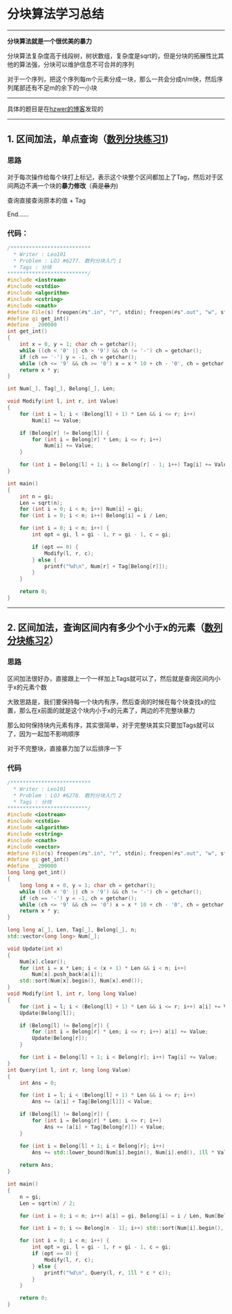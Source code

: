 # 分块算法学习总结

---

**分块算法就是一个很优美的暴力**

分块算法复杂度高于线段树，树状数组，复杂度是sqrt的，但是分块的拓展性比其他的算法强，分块可以维护信息不可合并的序列

对于一个序列，把这个序列每m个元素分成一块，那么一共会分成n/m快，然后序列尾部还有不足m的余下的一小块

---

具体的题目是在[hzwer的博客](http://hzwer.com/8053.html)发现的

---

## 1. 区间加法，单点查询（[数列分块练习1](https://loj.ac/problem/6277))

### 思路

对于每次操作给每个块打上标记，表示这个块整个区间都加上了Tag，然后对于区间两边不满一个块的**暴力修改**（~~真是暴力~~)

查询直接查询原本的值 + Tag

End……

### 代码：

```c++
/**************************
  * Writer : Leo101
  * Problem : LOJ #6277. 数列分块入门 1
  * Tags : 分块
**************************/
#include <iostream>
#include <cstdio>
#include <algorithm>
#include <cstring>
#include <cmath>
#define File(s) freopen(#s".in", "r", stdin); freopen(#s".out", "w", stdout)
#define gi get_int()
#define _ 200000
int get_int()
{
	int x = 0, y = 1; char ch = getchar();
	while ((ch < '0' || ch > '9') && ch != '-') ch = getchar();
	if (ch == '-') y = -1, ch = getchar();
	while (ch <= '9' && ch >= '0') x = x * 10 + ch - '0', ch = getchar();
	return x * y;
}

int Num[_], Tag[_], Belong[_], Len;

void Modify(int l, int r, int Value)
{
	for (int i = l; i < (Belong[l] + 1) * Len && i <= r; i++) 
		Num[i] += Value;

	if (Belong[r] != Belong[l]) {
		for (int i = Belong[r] * Len; i <= r; i++) 
			Num[i] += Value;
	}

	for (int i = Belong[l] + 1; i <= Belong[r] - 1; i++) Tag[i] += Value;
}

int main()
{
	int n = gi;
	Len = sqrt(n);
	for (int i = 0; i < n; i++) Num[i] = gi;
	for (int i = 0; i < n; i++) Belong[i] = i / Len;

	for (int i = 0; i < n; i++) {
		int opt = gi, l = gi - 1, r = gi - 1, c = gi;

		if (opt == 0) {
			Modify(l, r, c);
		} else {
			printf("%d\n", Num[r] + Tag[Belong[r]]);
		}
	}

	return 0;
}
```

---

## 2. 区间加法，查询区间内有多少个小于x的元素（[数列分块练习2](https://loj.ac/problem/6278)）

### 思路

区间加法很好办，直接跟上一个一样加上Tags就可以了，然后就是查询区间内小于x的元素个数

大致思路是，我们要保持每一个块内有序，然后查询的时候在每个块查找x的位置，那么在x前面的就是这个块内小于x的元素了，两边的不完整块暴力

那么如何保持块内元素有序，其实很简单，对于完整块其实只要加Tags就可以了，因为一起加不影响顺序

对于不完整块，直接暴力加了以后排序一下

### 代码

```c++
/**************************
  * Writer : Leo101
  * Problem : LOJ #6278. 数列分块入门 2
  * Tags : 分块
**************************/
#include <iostream>
#include <cstdio>
#include <algorithm>
#include <cstring>
#include <cmath>
#include <vector>
#define File(s) freopen(#s".in", "r", stdin); freopen(#s".out", "w", stdout)
#define gi get_int()
#define _ 200000
long long get_int()
{
	long long x = 0, y = 1; char ch = getchar();
	while ((ch < '0' || ch > '9') && ch != '-') ch = getchar();
	if (ch == '-') y = -1, ch = getchar();
	while (ch <= '9' && ch >= '0') x = x * 10 + ch - '0', ch = getchar();
	return x * y;
}

long long a[_], Len, Tag[_], Belong[_], n;
std::vector<long long> Num[_];

void Update(int x)
{
	Num[x].clear();
	for (int i = x * Len; i < (x + 1) * Len && i < n; i++)
		Num[x].push_back(a[i]);
	std::sort(Num[x].begin(), Num[x].end());
}
void Modify(int l, int r, long long Value)
{
	for (int i = l; i < (Belong[l] + 1) * Len && i <= r; i++) a[i] += Value;
	Update(Belong[l]);

	if (Belong[l] != Belong[r]) {
		for (int i = Belong[r] * Len; i <= r; i++) a[i] += Value;
		Update(Belong[r]);
	}

	for (int i = Belong[l] + 1; i < Belong[r]; i++) Tag[i] += Value;
}
int Query(int l, int r, long long Value)
{
	int Ans = 0;

	for (int i = l; i < (Belong[l] + 1) * Len && i <= r; i++) 
		Ans += (a[i] + Tag[Belong[l]]) < Value;

	if (Belong[l] != Belong[r]) {
		for (int i = Belong[r] * Len; i <= r; i++) 
			Ans += (a[i] + Tag[Belong[r]]) < Value;
	}

	for (int i = Belong[l] + 1; i < Belong[r]; i++)
		Ans += std::lower_bound(Num[i].begin(), Num[i].end(), 1ll * Value - Tag[i]) - Num[i].begin();
	
	return Ans;
}

int main()
{
	n = gi;
	Len = sqrt(n) / 2;

	for (int i = 0; i < n; i++) a[i] = gi, Belong[i] = i / Len, Num[Belong[i]].push_back(a[i]);

	for (int i = 0; i <= Belong[n - 1]; i++) std::sort(Num[i].begin(), Num[i].end());

	for (int i = 0; i < n; i++) {
		int opt = gi, l = gi - 1, r = gi - 1, c = gi;
		if (opt == 0) {
			Modify(l, r, c);
		} else {
			printf("%d\n", Query(l, r, 1ll * c * c));
		}
	}

	return 0;
}
```